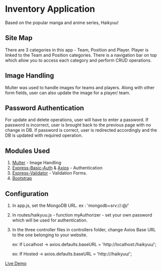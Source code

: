 # Inventory Application
Based on the popular manga and anime series, Haikyuu!

## Site Map
There are 3 categories in this app - Team, Position and Player. Player is linked to the Team and Position categories. 
There is a navigation bar on top which allow you to access each category and perform CRUD operations.

## Image Handling
Multer was used to handle images for teams and players. Along with other form fields, user can also update the image for
a player/ team.

## Password Authentication
For update and delete operations, user will have to enter a password. 
If password is incorrect, user is brought back to the previous page with no change in DB.
If password is correct, user is redirected accordingly and the DB is updated with required operation.

## Modules Used
1. [Multer](https://www.npmjs.com/package/multer) - Image Handling
2. [Express-Basic-Auth](https://www.npmjs.com/package/express-basic-auth) & [Axios](https://www.npmjs.com/package/axios) - Authentication
3. [Express-Validator](https://express-validator.github.io/docs/) - Validation Forms.
4. [Bootstrap](https://getbootstrap.com/docs/4.0/getting-started/introduction/)


## Configuration
1. In app.js, set the MongoDB URL.
    ex : 'mongodb+srv://<username>:<password>@<Mongo DB Cluster>/<Your DB>'
2. In routes/haikyuu.js -  function myAuthorizer - set your own password which will be used for authentication.
3. In the three controller files in controllers folder, change Axios Base URL to the one belonging to your website.
    
    ex: If Localhost -> axios.defaults.baseURL = 'http://localhost:<Your Port>/haikyuu/';
    
    ex: If Hosted    -> axios.defaults.baseURL = 'http://<Hosted Website Path>/haikyuu/';


[Live Demo](https://lit-ridge-83224.herokuapp.com/)
